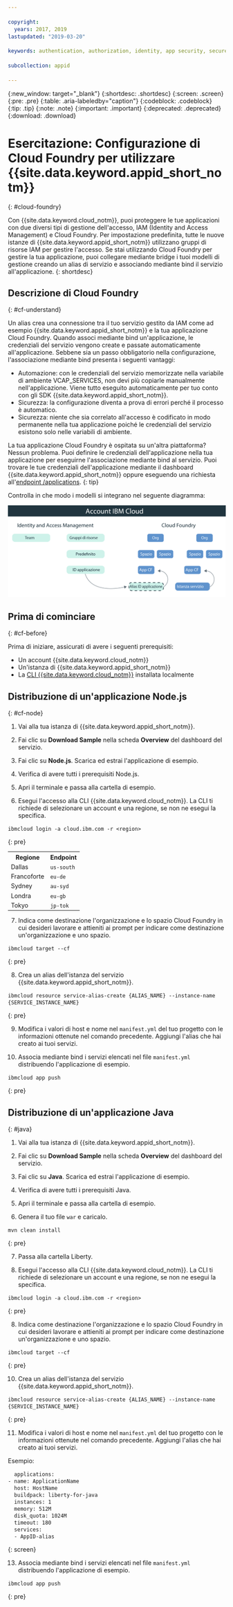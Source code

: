 ```yaml
---

copyright:
  years: 2017, 2019
lastupdated: "2019-03-20"

keywords: authentication, authorization, identity, app security, secure, development, cloud foundry, access management, iam, java, node.js

subcollection: appid

---
```


{:new_window: target="_blank"}
{:shortdesc: .shortdesc}
{:screen: .screen}
{:pre: .pre}
{:table: .aria-labeledby="caption"}
{:codeblock: .codeblock}
{:tip: .tip}
{:note: .note}
{:important: .important}
{:deprecated: .deprecated}
{:download: .download}


# Esercitazione: Configurazione di Cloud Foundry per utilizzare {{site.data.keyword.appid_short_notm}}
{: #cloud-foundry}

Con {{site.data.keyword.cloud_notm}}, puoi proteggere le tue applicazioni con due diversi tipi di gestione dell'accesso, IAM (Identity and Access Management) e Cloud Foundry. Per impostazione predefinita, tutte le nuove istanze di {{site.data.keyword.appid_short_notm}} utilizzano gruppi di risorse IAM per gestire l'accesso. Se stai utilizzando Cloud Foundry per gestire la tua applicazione, puoi collegare mediante bridge i tuoi modelli di gestione creando un alias di servizio e associando mediante bind il servizio all'applicazione.
{: shortdesc}


## Descrizione di Cloud Foundry
{: #cf-understand}

Un alias crea una connessione tra il tuo servizio gestito da IAM come ad esempio {{site.data.keyword.appid_short_notm}} e la tua applicazione Cloud Foundry. Quando associ mediante bind un'applicazione, le credenziali del servizio vengono create e passate automaticamente all'applicazione. Sebbene sia un passo obbligatorio nella configurazione, l'associazione mediante bind presenta i seguenti vantaggi:

* Automazione: con le credenziali del servizio memorizzate nella variabile di ambiente VCAP_SERVICES, non devi più copiarle manualmente nell'applicazione. Viene tutto eseguito automaticamente per tuo conto con gli SDK {{site.data.keyword.appid_short_notm}}.
* Sicurezza: la configurazione diventa a prova di errori perché il processo è automatico.
* Sicurezza: niente che sia correlato all'accesso è codificato in modo permanente nella tua applicazione poiché le credenziali del servizio esistono solo nelle variabili di ambiente.

La tua applicazione Cloud Foundry è ospitata su un'altra piattaforma? Nessun problema. Puoi definire le credenziali dell'applicazione nella tua applicazione per eseguirne l'associazione mediante bind al servizio. Puoi trovare le tue credenziali dell'applicazione mediante il dashboard {{site.data.keyword.appid_short_notm}} oppure eseguendo una richiesta all'[endpoint /applications](https://us-south.appid.cloud.ibm.com/swagger-ui/#!/Applications/registerApplication).
{: tip}

Controlla in che modo i modelli si integrano nel seguente diagramma:

![Associazione mediante bind di un'applicazione Cloud Foundry](images/cf-alias.png)

## Prima di cominciare
{: #cf-before}

Prima di iniziare, assicurati di avere i seguenti prerequisiti:

* Un account {{site.data.keyword.cloud_notm}}
* Un'istanza di {{site.data.keyword.appid_short_notm}}
* La [CLI {{site.data.keyword.cloud_notm}}](/docs/cli/reference/ibmcloud?topic=cloud-cli-ibmcloud-cli#ibmcloud-cli) installata localmente

## Distribuzione di un'applicazione Node.js
{: #cf-node}


1. Vai alla tua istanza di {{site.data.keyword.appid_short_notm}}.

2. Fai clic su **Download Sample** nella scheda **Overview** del dashboard del servizio.

3. Fai clic su **Node.js**. Scarica ed estrai l'applicazione di esempio.

4. Verifica di avere tutti i prerequisiti Node.js.

5. Apri il terminale e passa alla cartella di esempio.

6. Esegui l'accesso alla CLI {{site.data.keyword.cloud_notm}}. La CLI ti richiede di selezionare un account e una regione, se non ne esegui la specifica.

  ```
  ibmcloud login -a cloud.ibm.com -r <region>
  ```
  {: pre}

  <table>
    <tr>
      <th>Regione</th>
      <th>Endpoint</th>
    </tr>
    <tr>
      <td>Dallas</td>
      <td><code>us-south</code></td>
    </tr>
    <tr>
      <td>Francoforte</td>
      <td><code>eu-de</code></td>
    </tr>
    <tr>
      <td>Sydney</td>
      <td><code>au-syd</code></td>
    </tr>
    <tr>
      <td>Londra</td>
      <td><code>eu-gb</code></td>
    </tr>
    <tr>
      <td>Tokyo</td>
      <td><code>jp-tok</code></td>
    </tr>
  </table>

7. Indica come destinazione l'organizzazione e lo spazio Cloud Foundry in cui desideri lavorare e attieniti ai prompt per indicare come destinazione un'organizzazione e uno spazio.

  ```
  ibmcloud target --cf
  ```
  {: pre}

8. Crea un alias dell'istanza del servizio {{site.data.keyword.appid_short_notm}}.

  ```
  ibmcloud resource service-alias-create {ALIAS_NAME} --instance-name {SERVICE_INSTANCE_NAME}
  ```
  {: pre}

9. Modifica i valori di host e nome nel `manifest.yml` del tuo progetto con le informazioni ottenute nel comando precedente. Aggiungi l'alias che hai creato ai tuoi servizi.

10. Associa mediante bind i servizi elencati nel file `manifest.yml` distribuendo l'applicazione di esempio.

  ```
  ibmcloud app push
  ```
  {: pre}

## Distribuzione di un'applicazione Java
{: #java}

1. Vai alla tua istanza di {{site.data.keyword.appid_short_notm}}.

2. Fai clic su **Download Sample** nella scheda **Overview** del dashboard del servizio.

3. Fai clic su **Java**. Scarica ed estrai l'applicazione di esempio.

4. Verifica di avere tutti i prerequisiti Java.

5. Apri il terminale e passa alla cartella di esempio.

6. Genera il tuo file `war` e caricalo.

  ```
  mvn clean install
  ```
  {: pre}

7. Passa alla cartella Liberty.

8. Esegui l'accesso alla CLI {{site.data.keyword.cloud_notm}}. La CLI ti richiede di selezionare un account e una regione, se non ne esegui la specifica.

  ```
  ibmcloud login -a cloud.ibm.com -r <region>
  ```
  {: pre}

8. Indica come destinazione l'organizzazione e lo spazio Cloud Foundry in cui desideri lavorare e attieniti ai prompt per indicare come destinazione un'organizzazione e uno spazio.

  ```
  ibmcloud target --cf
  ```
  {: pre}

10. Crea un alias dell'istanza del servizio {{site.data.keyword.appid_short_notm}}.

  ```
  ibmcloud resource service-alias-create {ALIAS_NAME} --instance-name {SERVICE_INSTANCE_NAME}
  ```
  {: pre}

11. Modifica i valori di host e nome nel `manifest.yml` del tuo progetto con le informazioni ottenute nel comando precedente. Aggiungi l'alias che hai creato ai tuoi servizi.

  Esempio:
  ```
    applications:
  - name: ApplicationName
    host: HostName
    buildpack: liberty-for-java
    instances: 1
    memory: 512M
    disk_quota: 1024M
    timeout: 180
    services:
    - AppID-alias
  ```
  {: screen}

13. Associa mediante bind i servizi elencati nel file `manifest.yml` distribuendo l'applicazione di esempio.

  ```
  ibmcloud app push
  ```
  {: pre}

